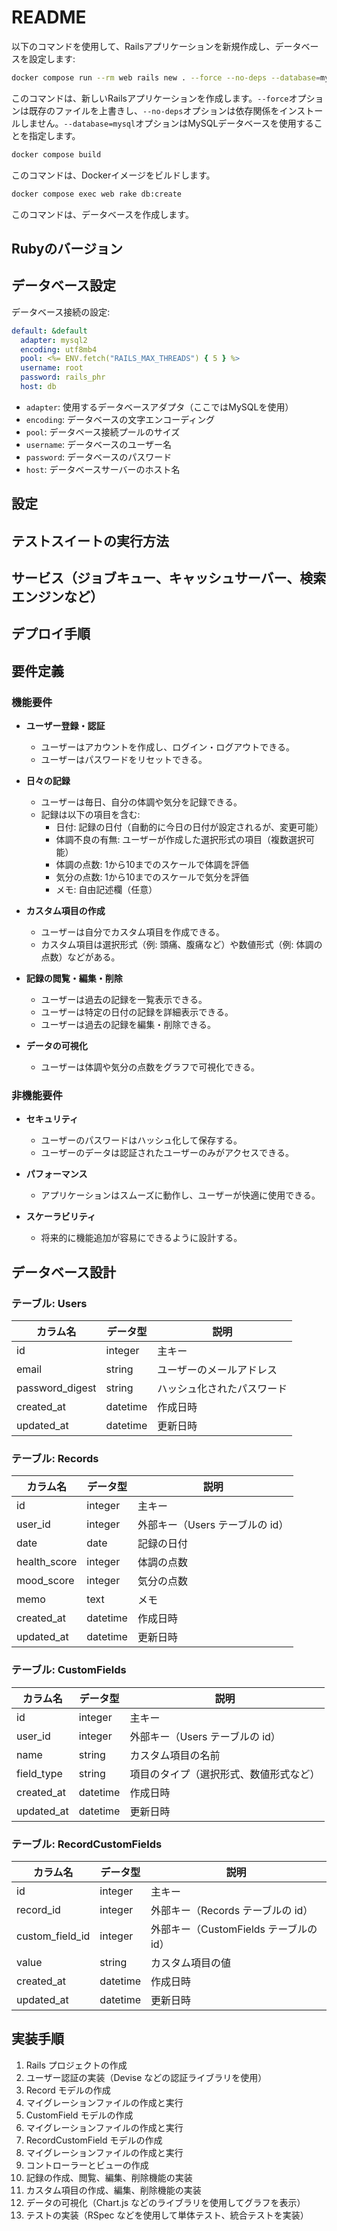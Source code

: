 # README

以下のコマンドを使用して、Railsアプリケーションを新規作成し、データベースを設定します:

```sh
docker compose run --rm web rails new . --force --no-deps --database=mysql
```
このコマンドは、新しいRailsアプリケーションを作成します。`--force`オプションは既存のファイルを上書きし、`--no-deps`オプションは依存関係をインストールしません。`--database=mysql`オプションはMySQLデータベースを使用することを指定します。

```sh
docker compose build
```
このコマンドは、Dockerイメージをビルドします。

```sh
docker compose exec web rake db:create
```
このコマンドは、データベースを作成します。

## Rubyのバージョン

## データベース設定

  データベース接続の設定:

```yaml
default: &default
  adapter: mysql2
  encoding: utf8mb4
  pool: <%= ENV.fetch("RAILS_MAX_THREADS") { 5 } %>
  username: root
  password: rails_phr
  host: db
```

- `adapter`: 使用するデータベースアダプタ（ここではMySQLを使用）
- `encoding`: データベースの文字エンコーディング
- `pool`: データベース接続プールのサイズ
- `username`: データベースのユーザー名
- `password`: データベースのパスワード
- `host`: データベースサーバーのホスト名

## 設定

## テストスイートの実行方法

## サービス（ジョブキュー、キャッシュサーバー、検索エンジンなど）

## デプロイ手順

## 要件定義

### 機能要件

- **ユーザー登録・認証**
  - ユーザーはアカウントを作成し、ログイン・ログアウトできる。
  - ユーザーはパスワードをリセットできる。

- **日々の記録**
  - ユーザーは毎日、自分の体調や気分を記録できる。
  - 記録は以下の項目を含む:
    - 日付: 記録の日付（自動的に今日の日付が設定されるが、変更可能）
    - 体調不良の有無: ユーザーが作成した選択形式の項目（複数選択可能）
    - 体調の点数: 1から10までのスケールで体調を評価
    - 気分の点数: 1から10までのスケールで気分を評価
    - メモ: 自由記述欄（任意）

- **カスタム項目の作成**
  - ユーザーは自分でカスタム項目を作成できる。
  - カスタム項目は選択形式（例: 頭痛、腹痛など）や数値形式（例: 体調の点数）などがある。

- **記録の閲覧・編集・削除**
  - ユーザーは過去の記録を一覧表示できる。
  - ユーザーは特定の日付の記録を詳細表示できる。
  - ユーザーは過去の記録を編集・削除できる。

- **データの可視化**
  - ユーザーは体調や気分の点数をグラフで可視化できる。

### 非機能要件

- **セキュリティ**
  - ユーザーのパスワードはハッシュ化して保存する。
  - ユーザーのデータは認証されたユーザーのみがアクセスできる。

- **パフォーマンス**
  - アプリケーションはスムーズに動作し、ユーザーが快適に使用できる。

- **スケーラビリティ**
  - 将来的に機能追加が容易にできるように設計する。

## データベース設計

### テーブル: Users

| カラム名        | データ型   | 説明                     |
|-----------------|------------|--------------------------|
| id              | integer    | 主キー                   |
| email           | string     | ユーザーのメールアドレス |
| password_digest | string     | ハッシュ化されたパスワード|
| created_at      | datetime   | 作成日時                 |
| updated_at      | datetime   | 更新日時                 |

### テーブル: Records

| カラム名        | データ型   | 説明                     |
|-----------------|------------|--------------------------|
| id              | integer    | 主キー                   |
| user_id         | integer    | 外部キー（Users テーブルの id）|
| date            | date       | 記録の日付               |
| health_score    | integer    | 体調の点数               |
| mood_score      | integer    | 気分の点数               |
| memo            | text       | メモ                     |
| created_at      | datetime   | 作成日時                 |
| updated_at      | datetime   | 更新日時                 |

### テーブル: CustomFields

| カラム名        | データ型   | 説明                     |
|-----------------|------------|--------------------------|
| id              | integer    | 主キー                   |
| user_id         | integer    | 外部キー（Users テーブルの id）|
| name            | string     | カスタム項目の名前       |
| field_type      | string     | 項目のタイプ（選択形式、数値形式など）|
| created_at      | datetime   | 作成日時                 |
| updated_at      | datetime   | 更新日時                 |

### テーブル: RecordCustomFields

| カラム名        | データ型   | 説明                     |
|-----------------|------------|--------------------------|
| id              | integer    | 主キー                   |
| record_id       | integer    | 外部キー（Records テーブルの id）|
| custom_field_id | integer    | 外部キー（CustomFields テーブルの id）|
| value           | string     | カスタム項目の値         |
| created_at      | datetime   | 作成日時                 |
| updated_at      | datetime   | 更新日時                 |

## 実装手順

1. Rails プロジェクトの作成
2. ユーザー認証の実装（Devise などの認証ライブラリを使用）
3. Record モデルの作成
4. マイグレーションファイルの作成と実行
5. CustomField モデルの作成
6. マイグレーションファイルの作成と実行
7. RecordCustomField モデルの作成
8. マイグレーションファイルの作成と実行
9. コントローラーとビューの作成
10. 記録の作成、閲覧、編集、削除機能の実装
11. カスタム項目の作成、編集、削除機能の実装
12. データの可視化（Chart.js などのライブラリを使用してグラフを表示）
13. テストの実装（RSpec などを使用して単体テスト、統合テストを実装）